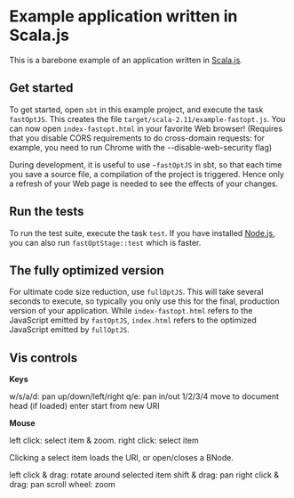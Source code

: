 # Example application written in Scala.js

This is a barebone example of an application written in
[Scala.js](https://www.scala-js.org/).

## Get started

To get started, open `sbt` in this example project, and execute the task
`fastOptJS`. This creates the file `target/scala-2.11/example-fastopt.js`.
You can now open `index-fastopt.html` in your favorite Web browser! (Requires
that you disable CORS requirements to do cross-domain requests: for example,
you need to run Chrome with the --disable-web-security flag)

During development, it is useful to use `~fastOptJS` in sbt, so that each
time you save a source file, a compilation of the project is triggered.
Hence only a refresh of your Web page is needed to see the effects of your
changes.

## Run the tests

To run the test suite, execute the task `test`. If you have installed
[Node.js](http://nodejs.org/), you can also run `fastOptStage::test` which is
faster.

## The fully optimized version

For ultimate code size reduction, use `fullOptJS`. This will take several
seconds to execute, so typically you only use this for the final, production
version of your application. While `index-fastopt.html` refers to the
JavaScript emitted by `fastOptJS`, `index.html` refers to the optimized
JavaScript emitted by `fullOptJS`.


## Vis controls

**Keys**

w/s/a/d:            pan up/down/left/right
q/e:                pan in/out
1/2/3/4             move to document head (if loaded)
enter               start from new URI

**Mouse**

left click:         select item & zoom.
right click:        select item

Clicking a select item loads the URI, or open/closes a BNode.

left click & drag:  rotate around selected item
shift & drag:       pan
right click & drag: pan
scroll wheel:       zoom

